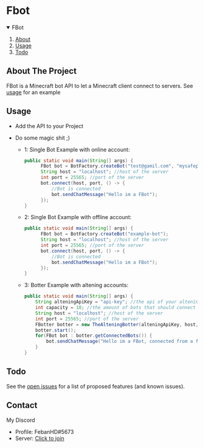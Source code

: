 # Fbot
<!-- TABLE OF CONTENTS -->
<details open="open">
  <summary>FBot</summary>
  <ol>
    <li><a href="#about">About</a></li>
    <li><a href="#usage">Usage</a></li>
    <li><a href="#todo">Todo</a></li>
  </ol>
</details>



## About The Project
FBot is a Minecraft bot API to let a Minecraft client connect to servers.
See [usage](#usage) for an example


## Usage

* Add the API to your Project

* Do some magic shit ;)
  - 1: Single Bot Example with online account:
    ```java
    public static void main(String[] args) {
          FBot bot = BotFactory.createBot("test@gamil.com", "mysafepassword");
          String host = "localhost"; //host of the server
          int port = 25565; //port of the server
          bot.connect(host, port, () -> {
              //Bot is connected
              bot.sendChatMessage("Hello im a FBot");
          });
    }
    ```
  - 2: Single Bot Example with offline account:
    ```java
    public static void main(String[] args) {
          FBot bot = BotFactory.createBot("example-bot");
          String host = "localhost"; //host of the server
          int port = 25565; //port of the server
          bot.connect(host, port, () -> {
              //Bot is connected
              bot.sendChatMessage("Hello im a FBot");
          });
    }
    ```
  - 3: Botter Example with altening accounts:
    ```java
    public static void main(String[] args) {
        String alteningApiKey = "api-key"; //the api of your altening account
        int capacity = 10; //the amount of bots that should connect
        String host = "localhost"; //host of the server
        int port = 25565; //port of the server
        FBotter botter = new TheAlteningBotter(alteningApiKey, host, port, capacity);
        botter.start();
        for(FBot bot : botter.getConnectedBots()) {
            bot.sendChatMessage("Hello im a FBot, connected from a fbotter");
        }
    }
    ```

## Todo
See the [open issues](https://github.com/FebbanHD123/FBot/issues) for a list of proposed features (and known issues).


## Contact

My Discord
 - Profile: FebanHD#5673
 - Server: [Click to join](https://discord.gg/pKTfFt4fG5)
